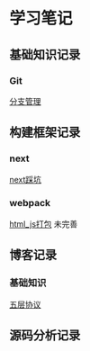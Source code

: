 # 学习笔记
## 基础知识记录
### Git
[分支管理](./learn/工具/git/branch.md)

## 构建框架记录
### next
[next踩坑](./build/next/readme.md)
### webpack
[html_js打包](./build/webpack/readme.md) 未完善
## 博客记录
### 基础知识
[五层协议](./blog/网络基础/internet五层协议.md)

## 源码分析记录


